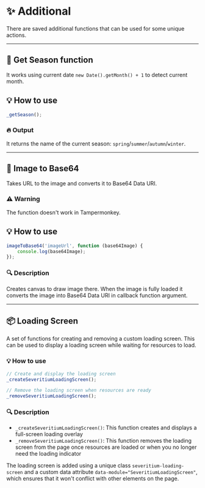 # :sparkles: Additional

There are saved additional functions that can be used for some unique actions.

---

## :maple_leaf: Get Season function

It works using current date ```new Date().getMonth() + 1``` to detect current month.

## :bulb: How to use

```js
_getSeason();
```

### :fire: Output

It returns the name of the current season: `spring`/`summer`/`autumn`/`winter`.

---

## :arrows_counterclockwise: Image to Base64

Takes URL to the image and converts it to Base64 Data URI.

### :warning: Warning

The function doesn't work in Tampermonkey.

## :bulb: How to use

```js
imageToBase64('imageUrl', function (base64Image) {
	console.log(base64Image);
});
```

### :mag: Description

Creates canvas to draw image there. When the image is fully loaded it converts the image into Base64 Data URI in callback function argument.

---

## :package: Loading Screen

A set of functions for creating and removing a custom loading screen. This can be used to display a loading screen while waiting for resources to load.

### :bulb: How to use

```js
// Create and display the loading screen
_createSeveritiumLoadingScreen();

// Remove the loading screen when resources are ready
_removeSeveritiumLoadingScreen();
```

### :mag: Description

- `_createSeveritiumLoadingScreen()`: This function creates and displays a full-screen loading overlay
- `_removeSeveritiumLoadingScreen()`: This function removes the loading screen from the page once resources are loaded or when you no longer need the loading indicator

The loading screen is added using a unique class `severitium-loading-screen` and a custom data attribute `data-module="SeveritiumLoadingScreen"`, which ensures that it won't conflict with other elements on the page.